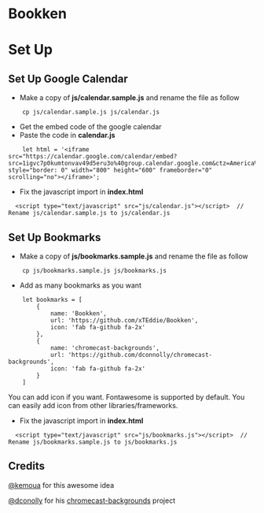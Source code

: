 # Bookken


# Set Up

## Set Up Google Calendar

- Make a copy of **js/calendar.sample.js** and rename the file as follow

```
    cp js/calendar.sample.js js/calendar.js
```
- Get the embed code of the google calendar
- Paste the code in **calendar.js**

```
    let html = '<iframe src="https://calendar.google.com/calendar/embed?src=1igvc7p0kumtonvav49d5eru3o%40group.calendar.google.com&ctz=America%2FToronto" style="border: 0" width="800" height="600" frameborder="0" scrolling="no"></iframe>';
```

- Fix the javascript import in **index.html**

```
  <script type="text/javascript" src="js/calendar.js"></script>  // Rename js/calendar.sample.js to js/calendar.js
```

## Set Up Bookmarks

- Make a copy of **js/bookmarks.sample.js** and rename the file as follow

```
    cp js/bookmarks.sample.js js/bookmarks.js
```
- Add as many bookmarks as you want

```
    let bookmarks = [
        {
            name: 'Bookken',
            url: 'https://github.com/xTEddie/Bookken',
            icon: 'fab fa-github fa-2x'
        },
        {
            name: 'chromecast-backgrounds',
            url: 'https://github.com/dconnolly/chromecast-backgrounds',
            icon: 'fab fa-github fa-2x'   
        }
    ]
```

You can add icon if you want. Fontawesome is supported by default. You can easily add icon from other libraries/frameworks.

- Fix the javascript import in **index.html**

```
  <script type="text/javascript" src="js/bookmarks.js"></script>  // Rename js/bookmarks.sample.js to js/bookmarks.js
```

## Credits

[@kemoua](https://github.com/kemoua) for this awesome idea

[@dconolly](https://github.com/dconnolly) for his [chromecast-backgrounds](https://github.com/dconnolly/chromecast-backgrounds) project

